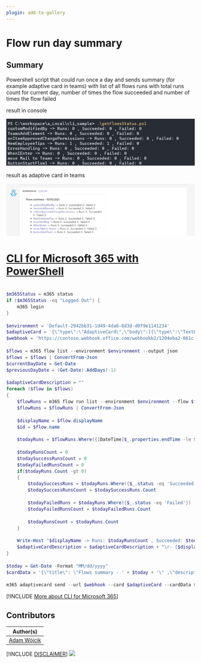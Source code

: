```yaml
---
plugin: add-to-gallery
---
```


# Flow run day summary

## Summary

Powershell script that could run once a day and sends summary (for example adaptive card in teams) with list of all flows runs with total runs count for current day, number of times the flow succeeded and number of times the flow failed

result in console

![run in console](assets/example2.png)

result as adaptive card in teams

![adaptive card in teams](assets/example.png)
 
# [CLI for Microsoft 365 with PowerShell](#tab/cli-m365-ps)
```powershell

$m365Status = m365 status
if ($m365Status -eq "Logged Out") {
    m365 login
}

$environment = 'Default-2942bb31-1d49-4da6-8d3d-d0f9e1141234'
$adaptiveCard = '{\"type\":\"AdaptiveCard\",\"body\":[{\"type\":\"TextBlock\",\"size\":\"Medium\",\"weight\":\"Bolder\",\"text\":\"${title}\"},{\"type\":\"TextBlock\",\"text\":\"${description}\",\"wrap\":true}],\"$schema\":\"http://adaptivecards.io/schemas/adaptive-card.json\",\"version\":\"1.3\"}'
$webhook = 'https://contoso.webhook.office.com/webhookb2/1204eba2-061c-4442-9696-2a725cb2d094@2942bb31-1d49-4da6-8d3d-d0f9e1141486/IncomingWebhook/6e54c3958bde444e96fec9ecad356993/be11f523-2a4d-4eae-9d42-277410893c41'

$flows = m365 flow list --environment $environment --output json
$flows = $flows | ConvertFrom-Json
$currentDayDate = Get-Date
$previousDayDate = (Get-Date).AddDays(-1)

$adaptiveCardDescription = ""
foreach ($flow in $flows) 
{
    $flowRuns = m365 flow run list --environment $environment --flow $flow.name --output json
    $flowRuns = $flowRuns | ConvertFrom-Json

    $displayName = $flow.displayName
    $id = $flow.name

    $todayRuns = $flowRuns.Where({[DateTime]$_.properties.endTime -le $currentDayDate -and [DateTime]$_.properties.endTime -gt $previousDayDate})
    
    $todayRunsCount = 0
    $todaySuccessRunsCount = 0
    $todayFailedRunsCount = 0
    if($todayRuns.Count -gt 0)
    {
        $todaySuccessRuns = $todayRuns.Where({$_.status -eq 'Succeeded'})
        $todaySuccessRunsCount = $todaySuccessRuns.Count

        $todayFailedRuns = $todayRuns.Where({$_.status -eq 'Failed'})
        $todayFailedRunsCount = $todayFailedRuns.Count

        $todayRunsCount = $todayRuns.Count
    }

    Write-Host "$displayName -> Runs: $todayRunsCount , Succeeded: $todaySuccessRunsCount , Failed: $todayFailedRunsCount"
    $adaptiveCardDescription = $adaptiveCardDescription + "\r- [$displayName](https://us.flow.microsoft.com/manage/environments/$environment/flows/$id/details) -> Runs: $todayRunsCount , Succeeded: $todaySuccessRunsCount , Failed: $todayFailedRunsCount"
}

$today = Get-Date -Format "MM/dd/yyyy"
$cardData = '{\"title\": \"Flows summary - ' + $today + '\" ,\"description\":\"' + $adaptiveCardDescription + '\"}'

m365 adaptivecard send --url $webhook --card $adaptiveCard --cardData $cardData

```
[!INCLUDE [More about CLI for Microsoft 365](../../docfx/includes/MORE-CLIM365.md)]

## Contributors

| Author(s) |
|-----------|
| [Adam Wójcik](https://github.com/Adam-it)|


[!INCLUDE [DISCLAIMER](../../docfx/includes/DISCLAIMER.md)]
<img src="https://telemetry.sharepointpnp.com/script-samples/scripts/flow-search-flows-for-connection" aria-hidden="true" />